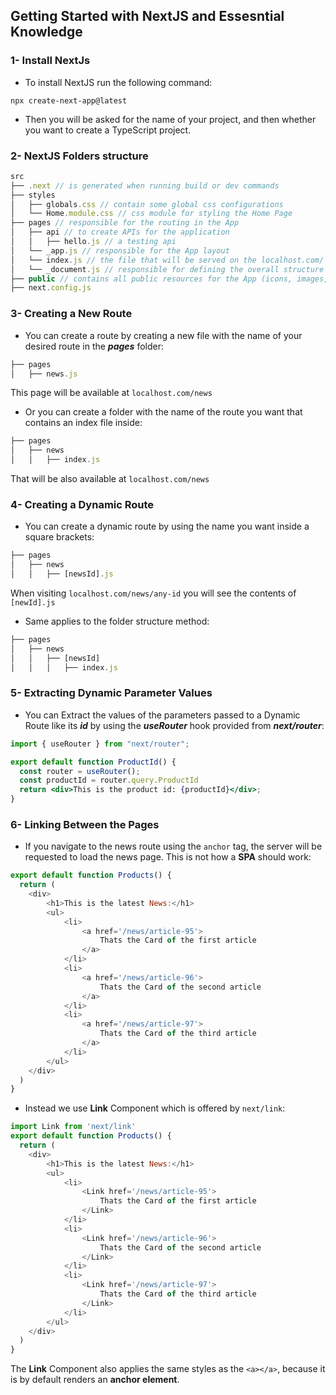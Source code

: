## Getting Started with NextJS and Essesntial Knowledge

### 1- Install NextJs

- To install NextJS run the following command:
```shell
npx create-next-app@latest
```
- Then you will be asked for the name of your project, and then whether you want to create a TypeScript project.

### 2- NextJS Folders structure
```js
src
├── .next // is generated when running build or dev commands
├── styles
│   ├── globals.css // contain some global css configurations
│   └── Home.module.css // css module for styling the Home Page
├── pages // responsible for the routing in the App
│   ├── api // to create APIs for the application
│   │   ├── hello.js // a testing api
│   └── _app.js // responsible for the App layout
│   └── index.js // the file that will be served on the localhost.com/
│   └── _document.js // responsible for defining the overall structure of the HTML document
├── public // contains all public resources for the App (icons, images, svgs, ...)
├── next.config.js
```

### 3- Creating a New Route
- You can create a route by creating a new file with the name of your desired route in the ***pages*** folder:
```js
├── pages 
│   ├── news.js
```
This page will be available at `localhost.com/news`

- Or you can create a folder with the name of the route you want that contains an index file inside:
```js
├── pages 
│   ├── news
│   │   ├── index.js
```
That will be also available at `localhost.com/news`

### 4- Creating a Dynamic Route
- You can create a dynamic route by using the name you want inside a square brackets:
```js
├── pages
│   ├── news
│   │   ├── [newsId].js
```
When visiting `localhost.com/news/any-id` you will see the contents of `[newId].js`
- Same applies to the folder structure method:
```js
├── pages
│   ├── news
│   │   ├── [newsId]
│   │   │   ├── index.js
```

### 5- Extracting Dynamic Parameter Values
- You can Extract the values of the parameters passed to a Dynamic Route like its ***id*** by using the ***useRouter*** hook provided from ***next/router***:
```jsx
import { useRouter } from "next/router";

export default function ProductId() {
  const router = useRouter();
  const productId = router.query.ProductId
  return <div>This is the product id: {productId}</div>;
}
```


### 6- Linking Between the Pages
- If you navigate to the news route using the `anchor` tag, the server will be requested to load the news page. This is not how a **SPA** should work:
```jsx
export default function Products() {
  return (
    <div>
        <h1>This is the latest News:</h1>
        <ul>
            <li>
                <a href='/news/article-95'>
                    Thats the Card of the first article
                </a>
            </li>
            <li>
                <a href='/news/article-96'>
                    Thats the Card of the second article
                </a>
            </li>
            <li>
                <a href='/news/article-97'>
                    Thats the Card of the third article
                </a>
            </li>
        </ul>
    </div>
  )
}
```

- Instead we use **Link** Component which is offered by `next/link`:
```jsx
import Link from 'next/link'
export default function Products() {
  return (
    <div>
        <h1>This is the latest News:</h1>
        <ul>
            <li>
                <Link href='/news/article-95'>
                    Thats the Card of the first article
                </Link>
            </li>
            <li>
                <Link href='/news/article-96'>
                    Thats the Card of the second article
                </Link>
            </li>
            <li>
                <Link href='/news/article-97'>
                    Thats the Card of the third article
                </Link>
            </li>
        </ul>
    </div>
  )
}
```
The **Link** Component also applies the same styles as the `<a></a>`, because it is by default renders an **anchor element**.
